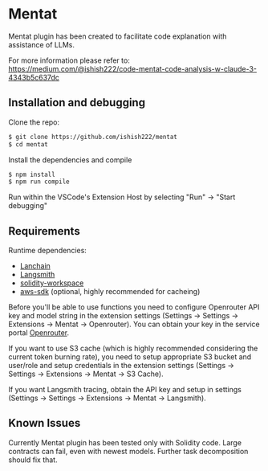# Mentat

Mentat plugin has been created to facilitate code explanation with assistance of LLMs.

For more information please refer to: https://medium.com/@ishish222/code-mentat-code-analysis-w-claude-3-4343b5c637dc

## Installation and debugging

Clone the repo:

```bash
$ git clone https://github.com/ishish222/mentat
$ cd mentat
```

Install the dependencies and compile
```bash
$ npm install
$ npm run compile
```

Run within the VSCode's Extension Host by selecting "Run" -> "Start debugging"  

## Requirements

Runtime dependencies:
- [Lanchain](https://js.langchain.com/)
- [Langsmith](https://www.langchain.com/langsmith)
- [solidity-workspace](https://github.com/tintinweb/solidity-workspace)
- [aws-sdk](https://github.com/aws/aws-sdk-js) (optional, highly recommended for cacheing)

Before you'll be able to use functions you need to configure Openrouter API key and model string in the extension settings (Settings -> Settings -> Extensions -> Mentat -> Openrouter). You can obtain your key in the service portal [Openrouter](https://openrouter.ai/).

If you want to use S3 cache (which is highly recommended considering the current token burning rate), you need to setup appropriate S3 bucket and user/role and setup credentials in the extension settings (Settings -> Settings -> Extensions -> Mentat -> S3 Cache).

If you want Langsmith tracing, obtain the API key and setup in settings (Settings -> Settings -> Extensions -> Mentat -> Langsmith).

## Known Issues

Currently Mentat plugin has been tested only with Solidity code. Large contracts can fail, even with newest models. Further task decomposition should fix that.
